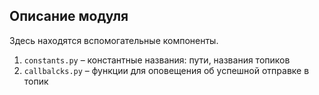 ## Описание модуля
Здесь находятся вспомогательные компоненты.
1. `constants.py` – константные названия: пути, названия топиков
2. `callbalcks.py` – функции для оповещения об успешной отправке в топик